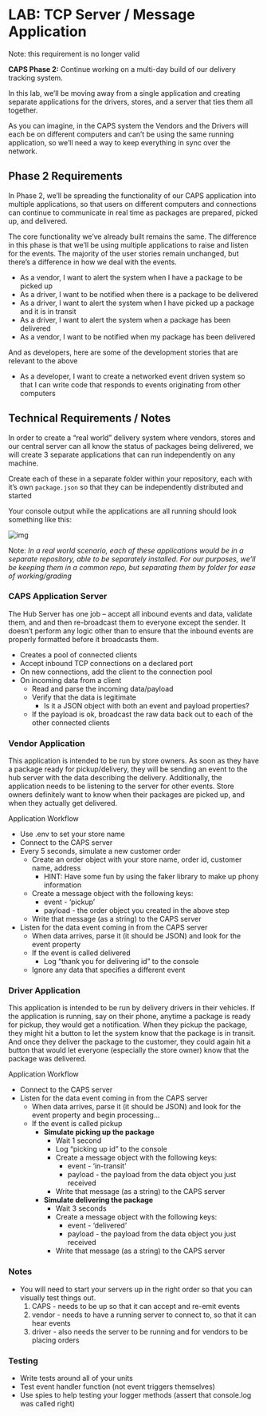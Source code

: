 # LAB: TCP Server / Message Application

Note: this requirement is no longer valid

**CAPS Phase 2:** Continue working on a multi-day build of our delivery tracking system.

In this lab, we’ll be moving away from a single application and creating separate applications for the drivers, stores, and a server that ties them all together.

As you can imagine, in the CAPS system the Vendors and the Drivers will each be on different computers and can’t be using the same running application, so we’ll need a way to keep everything in sync over the network.

## Phase 2 Requirements

In Phase 2, we’ll be spreading the functionality of our CAPS application into multiple applications, so that users on different computers and connections can continue to communicate in real time as packages are prepared, picked up, and delivered.

The core functionality we’ve already built remains the same. The difference in this phase is that we’ll be using multiple applications to raise and listen for the events. The majority of the user stories remain unchanged, but there’s a difference in how we deal with the events.

- As a vendor, I want to alert the system when I have a package to be picked up
- As a driver, I want to be notified when there is a package to be delivered
- As a driver, I want to alert the system when I have picked up a package and it is in transit
- As a driver, I want to alert the system when a package has been delivered
- As a vendor, I want to be notified when my package has been delivered

And as developers, here are some of the development stories that are relevant to the above

- As a developer, I want to create a networked event driven system so that I can write code that responds to events originating from other computers

## Technical Requirements / Notes

In order to create a “real world” delivery system where vendors, stores and our central server can all know the status of packages being delivered, we will create 3 separate applications that can run independently on any machine.

Create each of these in a separate folder within your repository, each with it’s own ```package.json``` so that they can be independently distributed and started

Your console output while the applications are all running should look something like this:

![img](https://codefellows.github.io/code-401-javascript-guide/curriculum/class-17/lab/lab-17-output.png)

Note: *In a real world scenario, each of these applications would be in a separate repository, able to be separately installed. For our purposes, we’ll be keeping them in a common repo, but separating them by folder for ease of working/grading*

### CAPS Application Server

The Hub Server has one job – accept all inbound events and data, validate them, and and then re-broadcast them to everyone except the sender. It doesn’t perform any logic other than to ensure that the inbound events are properly formatted before it broadcasts them.

- Creates a pool of connected clients
- Accept inbound TCP connections on a declared port
- On new connections, add the client to the connection pool
- On incoming data from a client
  - Read and parse the incoming data/payload
  - Verify that the data is legitimate
    - Is it a JSON object with both an event and payload properties?
  - If the payload is ok, broadcast the raw data back out to each of the other connected clients

### Vendor Application

This application is intended to be run by store owners. As soon as they have a package ready for pickup/delivery, they will be sending an event to the hub server with the data describing the delivery. Additionally, the application needs to be listening to the server for other events. Store owners definitely want to know when their packages are picked up, and when they actually get delivered.

Application Workflow

- Use .env to set your store name
- Connect to the CAPS server
- Every 5 seconds, simulate a new customer order
  - Create an order object with your store name, order id, customer name, address
    - HINT: Have some fun by using the faker library to make up phony information
  - Create a message object with the following keys:
    - event - ‘pickup’
    - payload - the order object you created in the above step
  - Write that message (as a string) to the CAPS server
- Listen for the data event coming in from the CAPS server
  - When data arrives, parse it (it should be JSON) and look for the event property
  - If the event is called delivered
    - Log “thank you for delivering id” to the console
  - Ignore any data that specifies a different event

### Driver Application

This application is intended to be run by delivery drivers in their vehicles. If the application is running, say on their phone, anytime a package is ready for pickup, they would get a notification. When they pickup the package, they might hit a button to let the system know that the package is in transit. And once they deliver the package to the customer, they could again hit a button that would let everyone (especially the store owner) know that the package was delivered.

Application Workflow

- Connect to the CAPS server
- Listen for the data event coming in from the CAPS server
  - When data arrives, parse it (it should be JSON) and look for the event property and begin processing…
  - If the event is called pickup
    - **Simulate picking up the package**
      - Wait 1 second
      - Log “picking up id” to the console
      - Create a message object with the following keys:
        - event - ‘in-transit’
        - payload - the payload from the data object you just received
      - Write that message (as a string) to the CAPS server
    - **Simulate delivering the package**
      - Wait 3 seconds
      - Create a message object with the following keys:
        - event - ‘delivered’
        - payload - the payload from the data object you just received
      - Write that message (as a string) to the CAPS server

### Notes

- You will need to start your servers up in the right order so that you can visually test things out.
    1. CAPS - needs to be up so that it can accept and re-emit events
    2. vendor - needs to have a running server to connect to, so that it can hear events
    3. driver - also needs the server to be running and for vendors to be placing orders

### Testing

- Write tests around all of your units
- Test event handler function (not event triggers themselves)
- Use spies to help testing your logger methods (assert that console.log was called right)
